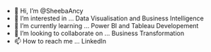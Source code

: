 - 👋 Hi, I’m @SheebaAncy
- 👀 I’m interested in ... Data Visualisation and Business Intelligence 
- 🌱 I’m currently learning ... Power BI and Tableau Developement 
- 💞️ I’m looking to collaborate on ... Business Transformation 
- 📫 How to reach me ... LinkedIn 

<!---
SheebaAncy/SheebaAncy is a ✨ special ✨ repository because its `README.md` (this file) appears on your GitHub profile.
You can click the Preview link to take a look at your changes.
--->
